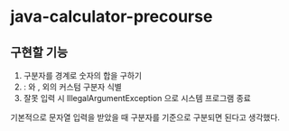 # java-calculator-precourse

## 구현할 기능
1. 구분자를 경계로 숫자의 합을 구하기
2. : 와 , 외의 커스텀 구분자 식별
3. 잘못 입력 시 IllegalArgumentException 으로 시스템 프로그램 종료


기본적으로 문자열 입력을 받았을 때 구분자를 기준으로 구분되면 된다고 생각했다.   

